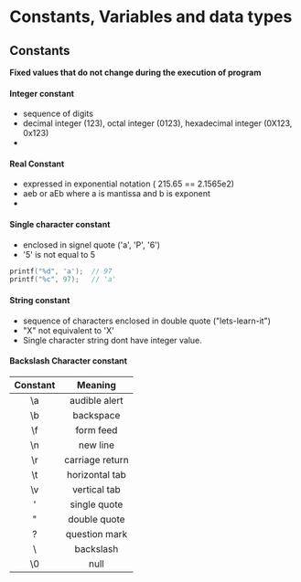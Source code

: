 # Constants, Variables and data types

## Constants

**Fixed values that do not change during the execution of program**

#### Integer constant

- sequence of digits
- decimal integer (123), octal integer (0123), hexadecimal integer (0X123, 0x123)
- 

#### Real Constant

- expressed in exponential notation ( 215.65 == 2.1565e2)
- aeb or aEb where a is mantissa and b is exponent
- 

#### Single character constant

- enclosed in signel quote ('a', 'P', '6')
- '5' is not equal to 5

```c
printf("%d", 'a');  // 97 
printf("%c", 97);   // 'a'
```

#### String constant

- sequence of characters enclosed in double quote ("lets-learn-it")
- "X" not equivalent to 'X'
- Single character string dont have integer value.

#### Backslash Character constant

| Constant |     Meaning     |
|:--------:|:---------------:|
|    \a    |  audible alert  |
|    \b    |    backspace    |
|    \f    |    form feed    |
|    \n    |     new line    |
|    \r    | carriage return |
|    \t    |  horizontal tab |
|    \v    |   vertical tab  |
|    \'    |   single quote  |
|    \"    |   double quote  |
|    \?    |  question mark  |
|    \\    |    backslash    |
|    \0    |       null      |